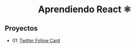 <div align="center">

# Aprendiendo React ⚛️

</div>

## Proyectos

- 01: [Twitter Follow Card](projects/01-twitter-follow-card/)
